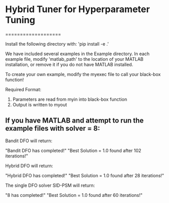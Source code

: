 # **Hybrid Tuner for Hyperparameter Tuning**
===================

Install the following directory with:
'pip install -e .' 

We have included several examples in the Example directory.
In each example file, modify 'matlab_path' to the location of your MATLAB installation, or remove it if you do not have MATLAB installed.

To create your own example, modify the myexec file to call your black-box function!

Required Format:
1. Parameters are read from myin into black-box function
2. Output is written to myout

## **If you have MATLAB and attempt to run the example files with solver = 8:**

Bandit DFO will return:

"Bandit DFO has completed!"
"Best Solution = 1.0 found after 102 iterations!"

Hybrid DFO will return:

"Hybrid DFO has completed!"
"Best Solution = 1.0 found after 28 iterations!"

The single DFO solver SID-PSM will return:

"8 has completed!"
"Best Solution = 1.0 found after 60 iterations!"



